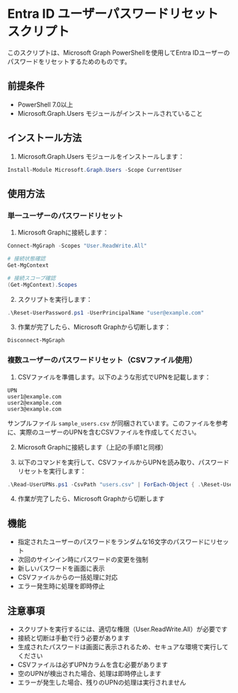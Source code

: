 # Entra ID ユーザーパスワードリセットスクリプト

このスクリプトは、Microsoft Graph PowerShellを使用してEntra IDユーザーのパスワードをリセットするためのものです。

## 前提条件

- PowerShell 7.0以上
- Microsoft.Graph.Users モジュールがインストールされていること

## インストール方法

1. Microsoft.Graph.Users モジュールをインストールします：

```powershell
Install-Module Microsoft.Graph.Users -Scope CurrentUser
```

## 使用方法

### 単一ユーザーのパスワードリセット

1. Microsoft Graphに接続します：

```powershell
Connect-MgGraph -Scopes "User.ReadWrite.All"
```

```powershell
# 接続状態確認
Get-MgContext

# 接続スコープ確認
(Get-MgContext).Scopes
```

2. スクリプトを実行します：

```powershell
.\Reset-UserPassword.ps1 -UserPrincipalName "user@example.com"
```

3. 作業が完了したら、Microsoft Graphから切断します：

```powershell
Disconnect-MgGraph
```

### 複数ユーザーのパスワードリセット（CSVファイル使用）

1. CSVファイルを準備します。以下のような形式でUPNを記載します：

```csv
UPN
user1@example.com
user2@example.com
user3@example.com
```

サンプルファイル `sample_users.csv` が同梱されています。このファイルを参考に、実際のユーザーのUPNを含むCSVファイルを作成してください。

2. Microsoft Graphに接続します（上記の手順1と同様）

3. 以下のコマンドを実行して、CSVファイルからUPNを読み取り、パスワードリセットを実行します：

```powershell
.\Read-UserUPNs.ps1 -CsvPath "users.csv" | ForEach-Object { .\Reset-UserPassword.ps1 -UserPrincipalName $_ }
```

4. 作業が完了したら、Microsoft Graphから切断します

## 機能

- 指定されたユーザーのパスワードをランダムな16文字のパスワードにリセット
- 次回のサインイン時にパスワードの変更を強制
- 新しいパスワードを画面に表示
- CSVファイルからの一括処理に対応
- エラー発生時に処理を即時停止

## 注意事項

- スクリプトを実行するには、適切な権限（User.ReadWrite.All）が必要です
- 接続と切断は手動で行う必要があります
- 生成されたパスワードは画面に表示されるため、セキュアな環境で実行してください
- CSVファイルは必ずUPNカラムを含む必要があります
- 空のUPNが検出された場合、処理は即時停止します
- エラーが発生した場合、残りのUPNの処理は実行されません 